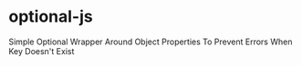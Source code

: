 # optional-js
Simple Optional Wrapper Around Object Properties To Prevent Errors When Key Doesn't Exist
